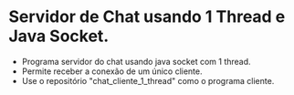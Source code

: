 # Servidor de Chat usando 1 Thread e Java Socket.

- Programa servidor do chat usando java socket com 1 thread.
- Permite receber a conexão de um único cliente.
- Use o repositório "chat_cliente_1_thread" como o programa cliente.
